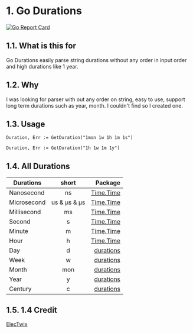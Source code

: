 # 1. Go Durations

[![Go Report Card](https://goreportcard.com/badge/github.com/ElecTwix/durations)](https://goreportcard.com/report/github.com/ElecTwix/durations)

## 1.1. What is this for

Go Durations easily parse string durations without any order in input order and high durations like 1 year.

## 1.2. Why
I was looking for parser with out any order on string, easy to use, support long term durations such as year, month. I couldn't find so I created one.

## 1.3. Usage

`` Duration, Err := GetDuration("1mon 1w 1h 1m 1s") ``

`` Duration, Err := GetDuration("1h 1w 1m 1y") ``

## 1.4. All Durations

|  Durations  |      short      |  Package |
|----------     |:-------------:|------:|
| Nanosecond |  ns | [Time.Time](https://pkg.go.dev/time)  |
| Microsecond |    us & µs & μs  |   [Time.Time](https://pkg.go.dev/time) |
| Millisecond | ms |    [Time.Time](https://pkg.go.dev/time) |
| Second      | s |    [Time.Time](https://pkg.go.dev/time) |
| Minute | m |    [Time.Time](https://pkg.go.dev/time) |
| Hour | h |    [Time.Time](https://pkg.go.dev/time) |
| Day | d |    [durations](https://github.com/ElecTwix/durations) |
| Week | w |    [durations](https://github.com/ElecTwix/durations) |
| Month | mon |    [durations](https://github.com/ElecTwix/durations) |
| Year | y |    [durations](https://github.com/ElecTwix/durations) |
| Century | c |    [durations](https://github.com/ElecTwix/durations) |

## 1.5. 1.4 Credit

[ElecTwix](https://github.com/ElecTwix)

